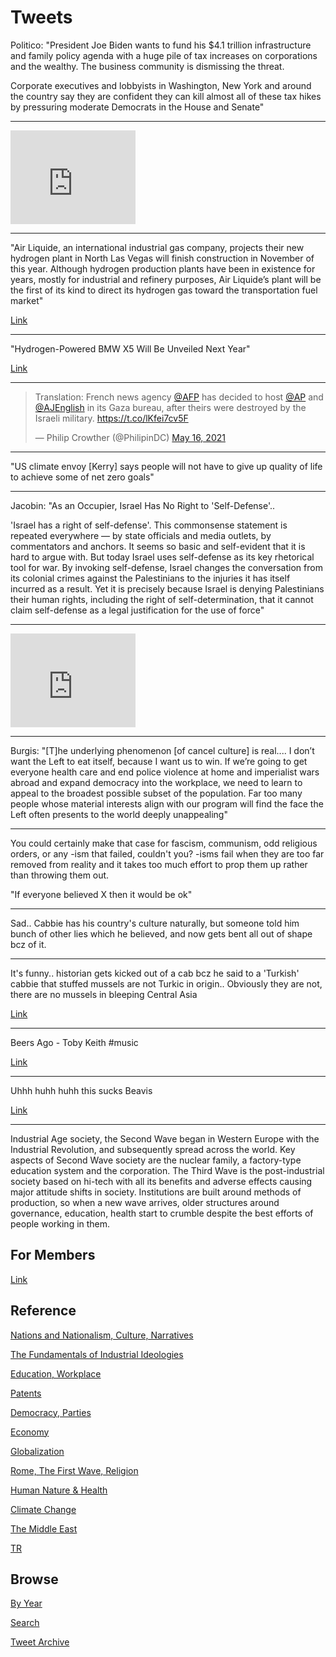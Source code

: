 # Tweets

Politico: "President Joe Biden wants to fund his $4.1 trillion
infrastructure and family policy agenda with a huge pile of tax
increases on corporations and the wealthy. The business community is
dismissing the threat.

Corporate executives and lobbyists in Washington, New York and around
the country say they are confident they can kill almost all of these
tax hikes by pressuring moderate Democrats in the House and Senate"

---

<iframe width="200" src="https://www.youtube.com/embed/F2-A6r79heQ?start=995&end=1246" title="YouTube video player" frameborder="0" allow="accelerometer; autoplay; clipboard-write; encrypted-media; gyroscope; picture-in-picture" allowfullscreen></iframe>

---

"Air Liquide, an international industrial gas company, projects their
new hydrogen plant in North Las Vegas will finish construction in
November of this year. Although hydrogen production plants have been
in existence for years, mostly for industrial and refinery purposes,
Air Liquide’s plant will be the first of its kind to direct its
hydrogen gas toward the transportation fuel market"

[Link](https://www.sierranevadaally.org/2021/05/13/new-hydrogen-fuel-plant-in-nevada-launches-greater-role-for-hydrogen-fuel-cell-vehicles-in-zero-emission-transportation-mix/)

---

"Hydrogen-Powered BMW X5 Will Be Unveiled Next Year"

[Link](https://www.carglancer.com/hydrogen-powered-bmw-x5-will-be-unveiled-next-year/)

---

<blockquote class="twitter-tweet"><p lang="en" dir="ltr">Translation: French news agency <a href="https://twitter.com/AFP?ref_src=twsrc%5Etfw">@AFP</a> has decided to host <a href="https://twitter.com/AP?ref_src=twsrc%5Etfw">@AP</a> and <a href="https://twitter.com/AJEnglish?ref_src=twsrc%5Etfw">@AJEnglish</a> in its Gaza bureau, after theirs were destroyed by the Israeli military. <a href="https://t.co/lKfei7cv5F">https://t.co/lKfei7cv5F</a></p>&mdash; Philip Crowther (@PhilipinDC) <a href="https://twitter.com/PhilipinDC/status/1393878918671839232?ref_src=twsrc%5Etfw">May 16, 2021</a></blockquote> <script async src="https://platform.twitter.com/widgets.js" charset="utf-8"></script>

---


"US climate envoy [Kerry] says people will not have to give up quality
of life to achieve some of net zero goals"

---

Jacobin: "As an Occupier, Israel Has No Right to 'Self-Defense'..

'Israel has a right of self-defense'. This commonsense statement is
repeated everywhere — by state officials and media outlets, by
commentators and anchors. It seems so basic and self-evident that it
is hard to argue with. But today Israel uses self-defense as its key
rhetorical tool for war. By invoking self-defense, Israel changes the
conversation from its colonial crimes against the Palestinians to the
injuries it has itself incurred as a result. Yet it is precisely
because Israel is denying Palestinians their human rights, including
the right of self-determination, that it cannot claim self-defense as
a legal justification for the use of force"

---

<iframe width="200" src="https://www.youtube.com/embed/4zU0o2_4YdM?start=310&end=494" title="YouTube video player" frameborder="0" allow="accelerometer; autoplay; clipboard-write; encrypted-media; gyroscope; picture-in-picture" allowfullscreen></iframe>

---

Burgis: "[T]he underlying phenomenon [of cancel culture] is real.... I
don’t want the Left to eat itself, because I want us to win. If we’re
going to get everyone health care and end police violence at home and
imperialist wars abroad and expand democracy into the workplace, we
need to learn to appeal to the broadest possible subset of the
population. Far too many people whose material interests align with
our program will find the face the Left often presents to the world
deeply unappealing"

---

You could certainly make that case for fascism, communism, odd
religious orders, or any -ism that failed, couldn't you?  -isms fail
when they are too far removed from reality and it takes too much
effort to prop them up rather than throwing them out.

"If everyone believed X then it would be ok"

---

Sad.. Cabbie has his country's culture naturally, but someone told him
bunch of other lies which he believed, and now gets bent all out of
shape bcz of it. 

---

It's funny.. historian gets kicked out of a cab bcz he said to a
'Turkish' cabbie that stuffed mussels are not Turkic in
origin.. Obviously they are not, there are no mussels in bleeping
Central Asia

[Link](https://youtu.be/1Q1lnWS0LR0?t=2201)

---

Beers Ago - Toby Keith \#music

[Link](https://youtu.be/Hosifr6ycwU)

---

Uhhh huhh huhh this sucks Beavis 

[Link](https://youtu.be/txpzAuXdpi0?t=65)

---

Industrial Age society, the Second Wave began in Western Europe with
the Industrial Revolution, and subsequently spread across the
world. Key aspects of Second Wave society are the nuclear family, a
factory-type education system and the corporation. The Third Wave is
the post-industrial society based on hi-tech with all its benefits and
adverse effects causing major attitude shifts in society. Institutions
are built around methods of production, so when a new wave arrives,
older structures around governance, education, health start to crumble
despite the best efforts of people working in them.

## For Members

[Link](https://thirdwave-members.herokuapp.com)

## Reference

[Nations and Nationalism, Culture, Narratives](/2013/02/nations-and-nationalism.md)

[The Fundamentals of Industrial Ideologies](/2011/04/fundamentals-of-industrial-ideologies.md)

[Education, Workplace](2017/09/education-workplace.md)

[Patents](/2018/09/patents.md)

[Democracy, Parties](/2016/11/democracy.md)

[Economy](/2018/05/economy.md)

[Globalization](/2018/09/globalization.md)

[Rome, The First Wave, Religion](/2017/12/rome.md)

[Human Nature & Health](/2020/07/human-nature.md)

[Climate Change](/2018/12/climate.md)

[The Middle East](/2019/07/middleeast.md)

[TR](../tr)

## Browse

[By Year](years.md)

[Search](search.html)

[Tweet Archive](/tweets/README.md)


